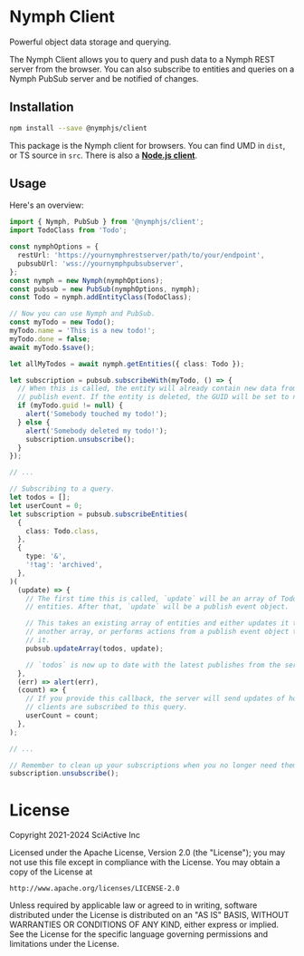 # Nymph Client

Powerful object data storage and querying.

The Nymph Client allows you to query and push data to a Nymph REST server from the browser. You can also subscribe to entities and queries on a Nymph PubSub server and be notified of changes.

## Installation

```sh
npm install --save @nymphjs/client
```

This package is the Nymph client for browsers. You can find UMD in `dist`, or TS source in `src`. There is also a **[Node.js client](https://github.com/sciactive/nymphjs/packages/client-node)**.

## Usage

Here's an overview:

```ts
import { Nymph, PubSub } from '@nymphjs/client';
import TodoClass from 'Todo';

const nymphOptions = {
  restUrl: 'https://yournymphrestserver/path/to/your/endpoint',
  pubsubUrl: 'wss://yournymphpubsubserver',
};
const nymph = new Nymph(nymphOptions);
const pubsub = new PubSub(nymphOptions, nymph);
const Todo = nymph.addEntityClass(TodoClass);

// Now you can use Nymph and PubSub.
const myTodo = new Todo();
myTodo.name = 'This is a new todo!';
myTodo.done = false;
await myTodo.$save();

let allMyTodos = await nymph.getEntities({ class: Todo });

let subscription = pubsub.subscribeWith(myTodo, () => {
  // When this is called, the entity will already contain new data from the
  // publish event. If the entity is deleted, the GUID will be set to null.
  if (myTodo.guid != null) {
    alert('Somebody touched my todo!');
  } else {
    alert('Somebody deleted my todo!');
    subscription.unsubscribe();
  }
});

// ...

// Subscribing to a query.
let todos = [];
let userCount = 0;
let subscription = pubsub.subscribeEntities(
  {
    class: Todo.class,
  },
  {
    type: '&',
    '!tag': 'archived',
  },
)(
  (update) => {
    // The first time this is called, `update` will be an array of Todo
    // entities. After that, `update` will be a publish event object.

    // This takes an existing array of entities and either updates it to match
    // another array, or performs actions from a publish event object to update
    // it.
    pubsub.updateArray(todos, update);

    // `todos` is now up to date with the latest publishes from the server.
  },
  (err) => alert(err),
  (count) => {
    // If you provide this callback, the server will send updates of how many
    // clients are subscribed to this query.
    userCount = count;
  },
);

// ...

// Remember to clean up your subscriptions when you no longer need them.
subscription.unsubscribe();
```

# License

Copyright 2021-2024 SciActive Inc

Licensed under the Apache License, Version 2.0 (the "License");
you may not use this file except in compliance with the License.
You may obtain a copy of the License at

    http://www.apache.org/licenses/LICENSE-2.0

Unless required by applicable law or agreed to in writing, software
distributed under the License is distributed on an "AS IS" BASIS,
WITHOUT WARRANTIES OR CONDITIONS OF ANY KIND, either express or implied.
See the License for the specific language governing permissions and
limitations under the License.
